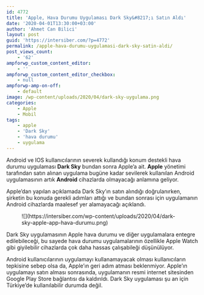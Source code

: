 ```yaml
---
id: 4772
title: 'Apple, Hava Durumu Uygulaması Dark Sky&#8217;ı Satın Aldı'
date: '2020-04-01T13:30:00+03:00'
author: 'Ahmet Can Bilici'
layout: post
guid: 'https://intersiber.com/?p=4772'
permalink: /apple-hava-durumu-uygulamasi-dark-sky-satin-aldi/
post_views_count:
    - '62'
ampforwp_custom_content_editor:
    - ''
ampforwp_custom_content_editor_checkbox:
    - null
ampforwp-amp-on-off:
    - default
image: /wp-content/uploads/2020/04/dark-sky-uygulama.png
categories:
    - Apple
    - Mobil
tags:
    - apple
    - 'Dark Sky'
    - 'hava durumu'
    - uygulama
---
```


Android ve IOS kullanıcılarının severek kullandığı konum destekli hava durumu uygulaması **Dark Sky** bundan sonra Apple’a ait. **Apple** yönetimi tarafından satın alınan uygulama bugüne kadar sevilerek kullanılan Android uygulamasının artık **Android** cihazlarda olmayacağı anlamına geliyor.

Apple’dan yapılan açıklamada Dark Sky’ın satın alındığı doğrulanırken, şirketin bu konuda gerekli adımları attığı ve bundan sonrası için uygulamanın Android cihazlarda maalesef yer alamayacağı açıklandı.

<figure class="wp-block-image size-full">![](https://intersiber.com/wp-content/uploads/2020/04/dark-sky-apple-app-hava-durumu.png)</figure>Dark Sky uygulamasının Apple hava durumu ve diğer uygulamalara entegre edilebileceği, bu sayede hava durumu uygulamalarının özellikle Apple Watch gibi giyilebilir cihazlarda çok daha hassas çalışabileği düşünülüyor.

Android kullanıcılarının uygulamayı kullanamayacak olması kullanıcıların tepkisine sebep olsa da, Apple’ın geri adım atması beklenmiyor. Apple’ın uygulamayı satın alması sonrasında, uygulamanın resmi internet sitesinden Google Play Store bağlantısı da kaldırıldı. Dark Sky uygulaması şu an için Türkiye’de kullanılabilir durumda değil.